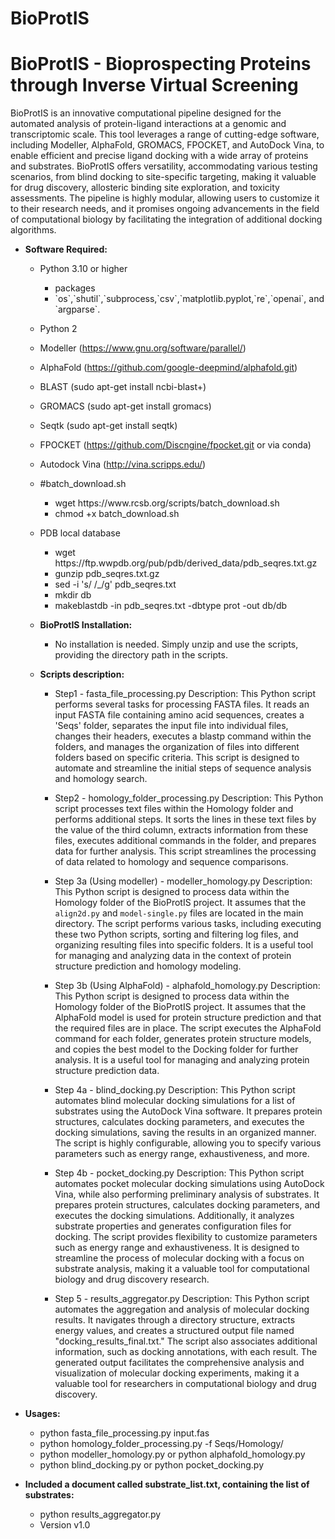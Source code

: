 # BioProtIS

# BioProtIS -  Bioprospecting Proteins through Inverse Virtual Screening

BioProtIS is an innovative computational pipeline designed for the automated analysis of protein-ligand interactions at a genomic and transcriptomic scale. This tool leverages a range of cutting-edge software, including Modeller, AlphaFold, GROMACS, FPOCKET, and AutoDock Vina, to enable efficient and precise ligand docking with a wide array of proteins and substrates. BioProtIS offers versatility, accommodating various testing scenarios, from blind docking to site-specific targeting, making it valuable for drug discovery, allosteric binding site exploration, and toxicity assessments. The pipeline is highly modular, allowing users to customize it to their research needs, and it promises ongoing advancements in the field of computational biology by facilitating the integration of additional docking algorithms.

* **Software Required:**
    + Python 3.10 or higher
        + packages
        <ul>
            <li>`os`,`shutil`,`subprocess,`csv`,`matplotlib.pyplot,`re`,`openai`, and `argparse`.</li>
        </ul>
    + Python 2
    + Modeller (https://www.gnu.org/software/parallel/)
    + AlphaFold (https://github.com/google-deepmind/alphafold.git)
    + BLAST (sudo apt-get install ncbi-blast+)
    + GROMACS (sudo apt-get install gromacs)
    + Seqtk (sudo apt-get install seqtk)
    + FPOCKET (https://github.com/Discngine/fpocket.git or via conda)
    + Autodock Vina (http://vina.scripps.edu/)
    + #batch_download.sh
      <ul>
          <li>wget https://www.rcsb.org/scripts/batch_download.sh</li>
          <li>chmod +x batch_download.sh</li>
      </ul>
    + PDB local database
      <ul>
          <li>wget https://ftp.wwpdb.org/pub/pdb/derived_data/pdb_seqres.txt.gz</li>
          <li>gunzip pdb_seqres.txt.gz</li>
          <li>sed -i 's/ /_/g' pdb_seqres.txt</li>
          <li>mkdir db</li>
          <li>makeblastdb -in pdb_seqres.txt -dbtype prot -out db/db</li>
      
      </ul>

  * **BioProtIS Installation:**
      + No installation is needed. Simply unzip and use the scripts, providing the directory path in the scripts.
  
  * **Scripts description:**
      + Step1 - fasta_file_processing.py
        Description:
        This Python script performs several tasks for processing FASTA files. It reads an input FASTA file containing amino acid sequences, creates a 'Seqs' folder, separates the input file into individual files, changes their headers, executes a blastp command within the folders, and manages the organization of files into different folders based on specific criteria. This script is designed to automate and streamline the initial steps of sequence analysis and homology search.
   
      + Step2 - homology_folder_processing.py
        Description:
        This Python script processes text files within the Homology folder and performs additional steps. It sorts the lines in these text files by the value of the third column, extracts information from these files, executes additional commands in the folder, and prepares data for further analysis. This script streamlines the processing of data related to homology and sequence comparisons.
   
      + Step 3a (Using modeller) - modeller_homology.py
        Description:
        This Python script is designed to process data within the Homology folder of the BioProtIS project. It assumes that the `align2d.py` and `model-single.py` files are located in the main directory. The script performs various tasks, including executing these two Python scripts, sorting and filtering log files, and organizing resulting files into specific folders. It is a useful tool for managing and analyzing data in the context of protein structure prediction and homology modeling.
   
      + Step 3b (Using AlphaFold) - alphafold_homology.py
        Description:
        This Python script is designed to process data within the Homology folder of the BioProtIS project. It assumes that the AlphaFold model is used for protein structure prediction and that the required files are in place. The script executes the AlphaFold command for each folder, generates protein structure models, and copies the best model to the Docking folder for further analysis. It is a useful tool for managing and analyzing protein structure prediction data.
   
      + Step 4a -  blind_docking.py
        Description:
        This Python script automates blind molecular docking simulations for a list of substrates using the AutoDock Vina software. It prepares protein structures, calculates docking parameters, and executes the docking simulations, saving the results in an organized manner. The script is highly configurable, allowing you to specify various parameters such as energy range, exhaustiveness, and more.
   
      +  Step 4b - pocket_docking.py
        Description:
        This Python script automates pocket molecular docking simulations using AutoDock Vina, while also performing preliminary analysis of substrates. It prepares protein structures, calculates docking parameters, and executes the docking simulations. Additionally, it analyzes substrate properties and generates configuration files for docking. The script provides flexibility to customize parameters such as energy range and exhaustiveness. It is designed to streamline the process of molecular docking with a focus on substrate analysis, making it a valuable tool for computational biology and drug discovery research.
   
      +  Step 5 -  results_aggregator.py
         Description:
         This Python script automates the aggregation and analysis of molecular docking results. It navigates through a directory structure, extracts energy values, and creates a structured output file named "docking_results_final.txt." The script also associates additional information, such as docking annotations, with each result. The generated output facilitates the comprehensive analysis and visualization of molecular docking experiments, making it a valuable tool for researchers in computational biology and drug discovery.

* **Usages:**
    + python fasta_file_processing.py input.fas
    + python homology_folder_processing.py -f Seqs/Homology/
    + python modeller_homology.py or python alphafold_homology.py
    + python blind_docking.py or python pocket_docking.py

* **Included a document called substrate_list.txt, containing the list of substrates:**
    + python results_aggregator.py
    + Version v1.0
   
